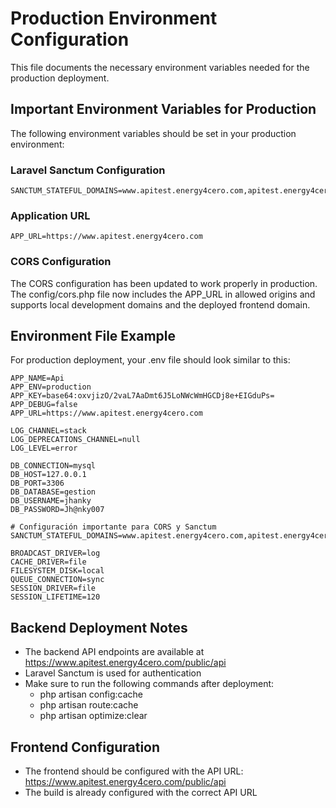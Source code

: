 # Production Environment Configuration

This file documents the necessary environment variables needed for the production deployment.

## Important Environment Variables for Production

The following environment variables should be set in your production environment:

### Laravel Sanctum Configuration
```
SANCTUM_STATEFUL_DOMAINS=www.apitest.energy4cero.com,apitest.energy4cero.com,localhost:3000,localhost:5173,localhost:4173,127.0.0.1:3000,127.0.0.1:5173,127.0.0.1:4173,enterprise.energy4cero.com
```

### Application URL
```
APP_URL=https://www.apitest.energy4cero.com
```

### CORS Configuration
The CORS configuration has been updated to work properly in production. The config/cors.php file now includes the APP_URL in allowed origins and supports local development domains and the deployed frontend domain.

## Environment File Example

For production deployment, your .env file should look similar to this:

```
APP_NAME=Api
APP_ENV=production
APP_KEY=base64:oxvjizO/2vaL7AaDmt6J5LoNWcWmHGCDj8e+EIGduPs=
APP_DEBUG=false
APP_URL=https://www.apitest.energy4cero.com

LOG_CHANNEL=stack
LOG_DEPRECATIONS_CHANNEL=null
LOG_LEVEL=error

DB_CONNECTION=mysql
DB_HOST=127.0.0.1
DB_PORT=3306
DB_DATABASE=gestion
DB_USERNAME=jhanky
DB_PASSWORD=Jh@nky007

# Configuración importante para CORS y Sanctum
SANCTUM_STATEFUL_DOMAINS=www.apitest.energy4cero.com,apitest.energy4cero.com,localhost:3000,localhost:5173,localhost:4173,127.0.0.1:3000,127.0.0.1:5173,127.0.0.1:4173

BROADCAST_DRIVER=log
CACHE_DRIVER=file
FILESYSTEM_DISK=local
QUEUE_CONNECTION=sync
SESSION_DRIVER=file
SESSION_LIFETIME=120
```

## Backend Deployment Notes

- The backend API endpoints are available at https://www.apitest.energy4cero.com/public/api
- Laravel Sanctum is used for authentication 
- Make sure to run the following commands after deployment:
  - php artisan config:cache
  - php artisan route:cache
  - php artisan optimize:clear

## Frontend Configuration

- The frontend should be configured with the API URL: https://www.apitest.energy4cero.com/public/api
- The build is already configured with the correct API URL
